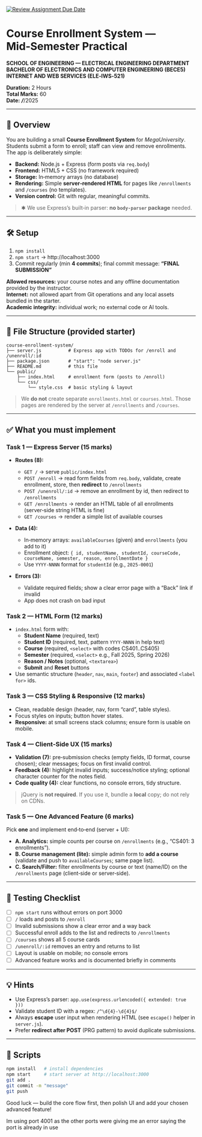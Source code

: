 [![Review Assignment Due Date](https://classroom.github.com/assets/deadline-readme-button-22041afd0340ce965d47ae6ef1cefeee28c7c493a6346c4f15d667ab976d596c.svg)](https://classroom.github.com/a/eIxzViyx)
# Course Enrollment System — Mid‑Semester Practical

**SCHOOL OF ENGINEERING — ELECTRICAL ENGINEERING DEPARTMENT**  
**BACHELOR OF ELECTRONICS AND COMPUTER ENGINEERING (BECE5)**  
**INTERNET AND WEB SERVICES (ELE‑IWS‑521)**

**Duration:** 2 Hours  
**Total Marks:** 60  
**Date:** ___/___/2025

---

## 🎯 Overview

You are building a small **Course Enrollment System** for *MegaUniversity*. Students submit a form to enroll; staff can view and remove enrollments. The app is deliberately simple:

- **Backend:** Node.js + Express (form posts via `req.body`)  
- **Frontend:** HTML5 + CSS (no framework required)  
- **Storage:** In‑memory arrays (no database)  
- **Rendering:** Simple **server‑rendered HTML** for pages like `/enrollments` and `/courses` (no templates).  
- **Version control:** Git with regular, meaningful commits.

> ✱ We use Express’s built‑in parser: **no `body-parser` package** needed.

---

## 🛠️ Setup

1) `npm install`  
2) `npm start` → http://localhost:3000  
3) Commit regularly (min **4 commits**); final commit message: **“FINAL SUBMISSION”**

**Allowed resources:** your course notes and any offline documentation provided by the instructor.  
**Internet:** not allowed apart from Git operations and any local assets bundled in the starter.  
**Academic integrity:** individual work; no external code or AI tools.

---

## 📁 File Structure (provided starter)

```
course-enrollment-system/
├── server.js          # Express app with TODOs for /enroll and /unenroll/:id
├── package.json       # "start": "node server.js"
├── README.md          # this file
└── public/
    ├── index.html     # enrollment form (posts to /enroll)
    └── css/
        └── style.css  # basic styling & layout
```

> We **do not** create separate `enrollments.html` or `courses.html`. Those pages are rendered by the server at `/enrollments` and `/courses`.

---

## ✅ What you must implement

### **Task 1 — Express Server (15 marks)**

- **Routes (8):**
  - `GET /` → serve `public/index.html`
  - `POST /enroll` → read form fields from `req.body`, validate, create enrollment, store, then **redirect** to `/enrollments`
  - `POST /unenroll/:id` → remove an enrollment by id, then redirect to `/enrollments`
  - `GET /enrollments` → render an HTML table of all enrollments (server‑side string HTML is fine)
  - `GET /courses` → render a simple list of available courses

- **Data (4):**
  - In‑memory arrays: `availableCourses` (given) and `enrollments` (you add to it)
  - Enrollment object: `{ id, studentName, studentId, courseCode, courseName, semester, reason, enrollmentDate }`
  - Use `YYYY-NNNN` format for `studentId` (e.g., `2025-0001`)

- **Errors (3):**
  - Validate required fields; show a clear error page with a “Back” link if invalid
  - App does not crash on bad input

### **Task 2 — HTML Form (12 marks)**

- `index.html` form with:
  - **Student Name** (required, text)
  - **Student ID** (required, text, pattern `YYYY-NNNN` in help text)
  - **Course** (required, `<select>` with codes CS401..CS405)
  - **Semester** (required, `<select>` e.g., Fall 2025, Spring 2026)
  - **Reason / Notes** (optional, `<textarea>`)
  - **Submit** and **Reset** buttons
- Use semantic structure (`header`, `nav`, `main`, `footer`) and associated `<label for>` ids.

### **Task 3 — CSS Styling & Responsive (12 marks)**

- Clean, readable design (header, nav, form “card”, table styles).  
- Focus styles on inputs; button hover states.  
- **Responsive:** at small screens stack columns; ensure form is usable on mobile.

### **Task 4 — Client‑Side UX (15 marks)**

- **Validation (7):** pre‑submission checks (empty fields, ID format, course chosen); clear messages; focus on first invalid control.  
- **Feedback (4):** highlight invalid inputs; success/notice styling; optional character counter for the notes field.  
- **Code quality (4):** clear functions, no console errors, tidy structure.

> jQuery is **not required**. If you use it, bundle a **local** copy; do not rely on CDNs.

### **Task 5 — One Advanced Feature (6 marks)**

Pick **one** and implement end‑to‑end (server + UI):

- **A. Analytics:** simple counts per course on `/enrollments` (e.g., “CS401: 3 enrollments”).  
- **B. Course management (lite):** simple admin form to **add a course** (validate and push to `availableCourses`; same page list).  
- **C. Search/Filter:** filter enrollments by course or text (name/ID) on the `/enrollments` page (client‑side or server‑side).

---

## 🧪 Testing Checklist

- [ ] `npm start` runs without errors on port 3000  
- [ ] `/` loads and posts to `/enroll`  
- [ ] Invalid submissions show a clear error and a way back  
- [ ] Successful enroll adds to the list and redirects to `/enrollments`  
- [ ] `/courses` shows all 5 course cards  
- [ ] `/unenroll/:id` removes an entry and returns to list  
- [ ] Layout is usable on mobile; no console errors  
- [ ] Advanced feature works and is documented briefly in comments

---

## 💡 Hints

- Use Express’s parser: `app.use(express.urlencoded({ extended: true }))`  
- Validate student ID with a regex: `/^\d{4}-\d{4}$/`  
- Always **escape** user input when rendering HTML (see `escape()` helper in `server.js`).  
- Prefer **redirect after POST** (PRG pattern) to avoid duplicate submissions.

---

## 🔧 Scripts

```bash
npm install   # install dependencies
npm start     # start server at http://localhost:3000
git add .
git commit -m "message"
git push
```

Good luck — build the core flow first, then polish UI and add your chosen advanced feature!

Im using port 4001 as the other ports were giving me an error saying the port is already in use